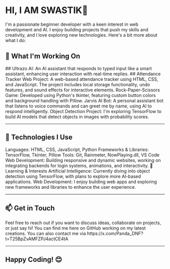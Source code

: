 # HI, I AM SWASTIK👋
I'm a passionate beginner developer with a keen interest in web development and AI. I enjoy building projects that push my skills and creativity, and I love exploring new technologies. Here's a bit more about what I do:

<h2>🚀 What I'm Working On</h2>
## Ultrazo AI: An AI assistant that responds to typed input like a smart assistant, enhancing user interaction with real-time replies.  
## Attendance Tracker Web Project: A web-based attendance tracker using HTML, CSS, and JavaScript. The project includes local storage functionality, undo features, and sound effects for interactive elements.  
Rock-Paper-Scissors Game: Developed using Python's tkinter, featuring custom button colors and background handling with Pillow.  
Jarvis AI Bot: A personal assistant bot that listens to voice commands and can greet me by name, using AI to respond intelligently.  
Object Detection Project: I'm exploring TensorFlow to build AI models that detect objects in images with probability scores.



-----------------------------------------------------------------------------------------------------------------------------------------------------------------


<h2>🔧 Technologies I Use</h2>
Languages: HTML, CSS, JavaScript, Python
Frameworks & Libraries: TensorFlow, Tkinter, Pillow
Tools: Git, Rainmeter, NowPlaying.dll, VS Code
Web Development: Building responsive and dynamic websites, working on integrating backends for login systems, animations, and interactivity.
🌱 Learning & Interests
Artificial Intelligence: Currently diving into object detection using TensorFlow, with plans to explore more AI-based applications.
Web Development: I enjoy building web apps and exploring new frameworks and libraries to enhance the user experience.

-----------------------------------------------------------------------------------------------------------------------------------------------------------------


<h2>📫 Get in Touch</h2>
Feel free to reach out if you want to discuss ideas, collaborate on projects, or just say hi! You can find me here on GitHub working on my latest creations.
You can also contact me via https://x.com/Panda_DNF?t=T25BpZvAMFZPJ4actCE4tA

  -----------------------------------------------------------------------------------------------------------------------------------------------------------------

<h2>Happy Coding! 😊</h2>
